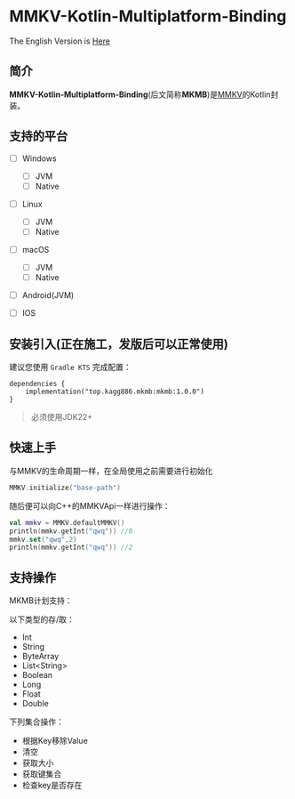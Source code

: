 # MMKV-Kotlin-Multiplatform-Binding

The English Version is [Here](./README.md)



## 简介

**MMKV-Kotlin-Multiplatform-Binding**(后文简称**MKMB**)是[MMKV](https://github.com/Tencent/MMKV)的Kotlin封装。



## 支持的平台

- [ ] Windows
  - [ ] JVM
  - [ ] Native
- [ ] Linux
  - [ ] JVM
  - [ ] Native
- [ ] macOS
  - [ ] JVM
  - [ ] Native
- [ ] Android(JVM)
- [ ] IOS



## 安装引入(正在施工，发版后可以正常使用)

建议您使用 `Gradle KTS` 完成配置：

```
dependencies {
    implementation("top.kagg886.mkmb:mkmb:1.0.0")
}
```

> 必须使用JDK22+



## 快速上手

与MMKV的生命周期一样，在全局使用之前需要进行初始化

```kotlin
MMKV.initialize("base-path")
```



随后便可以向C++的MMKVApi一样进行操作：

```kotlin
val mmkv = MMKV.defaultMMKV()
println(mmkv.getInt("qwq")) //0
mmkv.set("qwq",2)
println(mmkv.getInt("qwq")) //2
```



## 支持操作

MKMB计划支持：



以下类型的存/取：

- Int
- String
- ByteArray
- List\<String\>
- Boolean
- Long
- Float
- Double

下列集合操作：

- 根据Key移除Value
- 清空
- 获取大小
- 获取键集合
- 检查key是否存在




